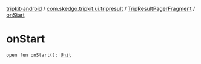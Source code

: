 [tripkit-android](../../index.md) / [com.skedgo.tripkit.ui.tripresult](../index.md) / [TripResultPagerFragment](index.md) / [onStart](./on-start.md)

# onStart

`open fun onStart(): `[`Unit`](https://kotlinlang.org/api/latest/jvm/stdlib/kotlin/-unit/index.html)